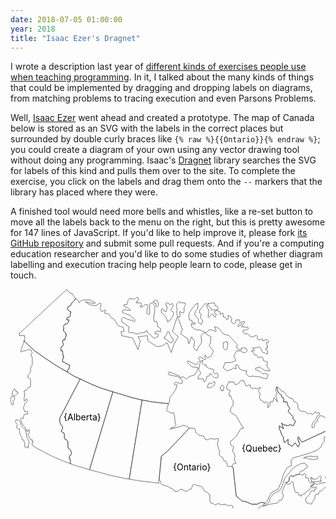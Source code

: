 ```yaml
---
date: 2018-07-05 01:00:00
year: 2018
title: "Isaac Ezer's Dragnet"
---
```


<p>
  I wrote a description last year of
  <a href="{{site.github.url}}/2017/10/16/exercise-types.html">different kinds of exercises people use when teaching programming</a>.
  In it,
  I talked about the many kinds of things that could be implemented by dragging and dropping labels on diagrams,
  from matching problems to tracing execution and even Parsons Problems.
</p>
<p>
  Well,
  <a href="http://www.isaacezer.com/">Isaac Ezer</a> went ahead and created a prototype.
  The map of Canada below is stored as an SVG with the labels in the correct places
  but surrounded by double curly braces like <code>{% raw %}{{Ontario}}{% endraw %}</code>;
  you could create a diagram of your own using any vector drawing tool
  without doing any programming.
  Isaac's <a href="https://github.com/iezer/dragnet">Dragnet</a> library
  searches the SVG for labels of this kind and pulls them over to the site.
  To complete the exercise,
  you click on the labels and drag them onto the <code>--</code> markers
  that the library has placed where they were.
</p>
<p>
  A finished tool would need more bells and whistles,
  like a re-set button to move all the labels back to the menu on the right,
  but this is pretty awesome for 147 lines of JavaScript.
  If you'd like to help improve it,
  please fork <a href="https://github.com/iezer/dragnet">its GitHub repository</a>
  and submit some pull requests.
  And if you're a computing education researcher and you'd like to do some studies
  of whether diagram labelling and execution tracing help people learn to code,
  please get in touch.
</p>

<svg xmlns:dc="http://purl.org/dc/elements/1.1/"
  id="map"
  xmlns:cc="http://creativecommons.org/ns#"
  xmlns:rdf="http://www.w3.org/1999/02/22-rdf-syntax-ns#"
  xmlns:svg="http://www.w3.org/2000/svg" xmlns="http://www.w3.org/2000/svg"
  xmlns:sodipodi="http://sodipodi.sourceforge.net/DTD/sodipodi-0.dtd"
  xmlns:inkscape="http://www.inkscape.org/namespaces/inkscape"
  version="1.1" inkscape:version="0.48.1 " width="564.025" height="392.25"
  xml:space="preserve" sodipodi:docname="canada.pdf"><metadata
  id="metadata7726"><rdf:RDF><cc:Work
  rdf:about=""><dc:format>image/svg+xml</dc:format><dc:type
  rdf:resource="http://purl.org/dc/dcmitype/StillImage"
  /><dc:title></dc:title></cc:Work></rdf:RDF></metadata><defs id="defs7724"
  /><sodipodi:namedview pagecolor="#ffffff" bordercolor="#666666"
  borderopacity="1" objecttolerance="10" gridtolerance="10"
  guidetolerance="10" inkscape:pageopacity="0" inkscape:pageshadow="2"
  inkscape:window-width="640" inkscape:window-height="480" id="namedview7722"
  showgrid="false" inkscape:zoom="0.7418738" inkscape:cx="282.01251"
  inkscape:cy="196.125" inkscape:window-x="591" inkscape:window-y="134"
  inkscape:window-maximized="0" inkscape:current-layer="g7728" /><g id="g7728"
  inkscape:groupmode="layer" inkscape:label="canada"
  transform="matrix(1.25,0,0,-1.25,0,392.25)"><g id="g7730"
  transform="scale(0.24,0.24)"><path d="m 1604.87,282.016 0,3.121 -3.11,9.367
  0,9.367 6.22,0 0,-9.367 21.81,0 6.23,3.121 6.22,6.246 6.23,6.242 6.23,0
  3.12,-3.121 0,-3.121 -3.12,-9.367 -3.11,-6.246 6.23,-3.121 0,-3.121 -24.92,0
  -9.34,-3.121 -9.35,3.121 -9.34,0 z"
  style="fill:none;stroke:#231f20;stroke-opacity:1;stroke-width:2.08333;stroke-linecap:square;stroke-linejoin:miter;stroke-miterlimit:10;stroke-dasharray:none"
  id="path7732" /><path d="m 72.668,1031.28 3.1172,12.49 0,15.61 -28.0313,0
  0,9.36 -3.1133,0 255.3674,237.26 15.574,-18.73 12.453,-3.12 3.113,-6.24
  12.461,-15.61 3.114,-6.25 -3.114,-3.12 -3.117,-6.24 -6.226,-6.24
  -6.231,-6.25 -9.344,-15.61 -12.457,-6.24 -3.113,-9.37 3.113,-6.24
  3.118,-3.12 9.339,-6.24 3.118,0 0,-6.25 -3.118,-3.12 0,-12.49 -3.109,-6.25
  -9.348,-3.11 -3.113,0 -3.113,-6.25 0,-6.24 12.457,0 -3.113,-9.37
  -3.118,-6.25 -6.226,-6.24 -3.113,0 -6.231,-3.12 -3.113,0 -3.113,-6.24
  -3.114,-6.25 0,0 3.114,-3.12 0,0 -3.114,-18.73 3.114,0 3.113,-3.12
  6.23,-6.25 0,-6.24 3.114,0 0,-9.36 -6.231,-15.61 0,-6.25 -9.34,0
  -3.117,-9.36 0,-6.25 3.117,-6.24 0,-6.24 -6.23,-9.37 -3.114,0 -3.113,-6.247
  0,-15.61 9.34,0 0,-9.367 3.117,-21.852 3.114,0 -3.114,-6.242 -3.117,-9.367
  0,-12.488 9.344,0 3.113,-3.121 3.117,-6.243 9.34,0 6.231,-6.246 6.23,0
  0,-6.242 -3.117,-9.367 0,-6.242 -6.231,-3.125 -3.113,-12.488 -49.828,28.101
  -62.285,40.582 -62.281,43.707 -56.059,53.077 z"
  style="fill:none;stroke:#231f20;stroke-opacity:1;stroke-width:2.08333;stroke-linecap:square;stroke-linejoin:miter;stroke-miterlimit:10;stroke-dasharray:none"
  id="path7734" /><path d="m 16.6133,737.816 3.1133,-9.367 3.1132,-6.242
  -3.1132,-6.246 -3.1133,-3.121 -3.1133,-6.242 3.1133,-12.489 -3.1133,-3.121
  -6.23047,0 0,3.121 -6.22656,12.489 0,21.851 6.22656,3.121 3.11327,12.489
  0,15.613 3.1172,6.242 6.2266,9.363 3.1132,0 3.1172,-6.242 3.1133,-3.121
  0,-6.242 9.3438,0 3.1132,-6.246 -3.1132,-3.121 -6.2305,-3.121 -3.1133,-3.125
  -6.2305,-6.243 -6.2265,0 z"
  style="fill:none;stroke:#231f20;stroke-opacity:1;stroke-width:2.08333;stroke-linecap:square;stroke-linejoin:miter;stroke-miterlimit:10;stroke-dasharray:none"
  id="path7736" /><path d="m 94.4688,466.207 0,9.367 6.2302,9.367
  -6.2302,18.731 -3.1133,6.246 -6.2305,9.367 0,15.606 -6.2266,21.855
  -6.2304,6.242 -3.1133,3.121 -12.457,12.489 -3.1133,15.609 -6.2305,9.367
  -6.2266,6.246 -12.457,0 -3.1133,-6.246 3.1133,-9.367 6.2266,-6.242
  3.1172,-3.121 -6.2305,-6.246 0,-9.368 3.1133,-3.121 6.2304,-3.121 6.2266,0
  0,-21.855 6.2305,-9.363 0,-6.247 3.1133,-3.121 3.1171,-3.117 0,-9.367
  3.1133,-6.246 6.2266,0 3.1133,-9.363 3.1172,-6.246 0,-21.856 3.1132,0
  12.4571,-6.242 3.1133,6.242 z"
  style="fill:none;stroke:#231f20;stroke-opacity:1;stroke-width:2.08333;stroke-linecap:square;stroke-linejoin:miter;stroke-miterlimit:10;stroke-dasharray:none"
  id="path7738" /><path d="m 321.809,375.672 -40.485,15.613 -52.941,21.852
  -49.832,24.972 -40.485,21.856 -21.796,15.609 0,15.61 6.226,3.125
  -6.226,3.121 0,6.242 -9.344,0 0,3.125 -12.4572,18.726 0,9.368 6.2302,6.242
  0,15.613 -6.2302,0 -3.1133,-9.367 -6.2305,3.121 0,6.246 -6.2266,9.363
  -3.1132,6.246 -6.2305,6.243 -9.3399,15.609 -3.1171,9.367 -3.1133,6.246
  0,6.239 3.1133,3.125 12.457,0 0,6.242 3.1133,12.488 3.1172,3.121 15.5703,0
  0,12.488 -6.2305,3.125 -9.3398,-3.125 -3.1172,9.368 -3.1133,6.242 0,9.367
  3.1133,6.242 3.1172,6.246 0,6.242 3.1132,3.122 6.2266,6.246 6.2305,6.242
  0,3.121 -6.2305,6.246 -6.2266,-9.367 -6.2304,0 0,15.609 3.1172,9.367
  0,12.489 -3.1172,9.367 0,6.242 6.2304,0 6.2266,3.121 6.2305,6.242
  3.1133,6.246 12.4572,6.243 0,40.586 -6.227,6.242 -6.2302,0 -3.1133,9.367
  3.1133,6.246 6.2302,6.242 6.227,9.364 0,21.855 9.344,15.609 0,37.465
  -6.231,15.61 0,6.242 6.231,6.242 -6.231,9.367 -3.113,6.246 -15.5705,0
  -12.4571,-6.246 -9.3437,0 -12.457,-6.242 -3.1133,6.242 3.1133,6.246
  3.1171,9.364 3.1133,12.487 6.2266,9.37 3.1133,15.61 56.059,-53.077
  62.281,-43.707 62.285,-40.582 49.828,-28.101 34.258,-21.852 34.258,-15.609
  -109,-209.168 0,-21.852 6.23,-12.488 9.34,-12.489 0,-9.367 -6.227,-6.242
  0,-9.367 3.114,-3.125 9.344,-3.121 3.113,-9.363 0,-18.735 3.113,-6.238
  9.344,-3.125 3.113,-6.242 3.113,-3.121 0,-28.102 3.118,-9.363 6.23,-3.125
  3.109,-3.121 3.118,-6.243 3.113,-9.367 0,-6.246 -3.113,-6.242 -6.227,-3.121
  0,-6.242 -3.117,-6.242 3.117,-6.247 3.109,0 0,-18.73 3.118,-6.246 z"
  style="fill:none;stroke:#231f20;stroke-opacity:1;stroke-width:2.08333;stroke-linecap:square;stroke-linejoin:miter;stroke-miterlimit:10;stroke-dasharray:none"
  id="path7740" /><path d="m 371.637,828.352 -109,-209.168 0,-21.852
  6.23,-12.488 9.34,-12.489 0,-9.367 -6.227,-6.242 0,-9.367 3.114,-3.125
  9.344,-3.121 3.113,-9.363 0,-18.735 3.113,-6.238 9.344,-3.125 3.113,-6.242
  3.113,-3.121 0,-28.102 3.118,-9.363 6.23,-3.125 3.109,-3.121 3.118,-6.243
  3.113,-9.367 0,-6.246 -3.113,-6.242 -6.227,-3.121 0,-6.242 -3.117,-6.242
  3.117,-6.247 3.109,0 0,-18.73 3.118,-6.246 15.57,-6.242 62.285,-18.735
  21.801,-6.242 124.566,415.219 -68.511,21.851 -52.942,21.856 -52.941,24.973
  z"
  style="fill:none;stroke:#231f20;stroke-opacity:1;stroke-width:2.08333;stroke-linecap:square;stroke-linejoin:miter;stroke-miterlimit:10;stroke-dasharray:none"
  id="path7742" /><path d="m 546.031,759.672 -124.566,-415.219 46.711,-12.488
  68.515,-18.731 74.743,-15.609 21.796,-3.121 68.512,421.457 -52.941,12.488
  -49.828,15.61 -52.942,15.613 z"
  style="fill:none;stroke:#231f20;stroke-opacity:1;stroke-width:2.08333;stroke-linecap:square;stroke-linejoin:miter;stroke-miterlimit:10;stroke-dasharray:none"
  id="path7744" /><path d="m 701.742,715.961 -68.512,-421.457 52.942,-9.367
  77.859,-9.364 24.91,-3.125 3.118,0 -3.118,9.368 3.118,6.242 12.457,128.004
  34.257,28.093 115.223,121.754 -9.34,6.246 -12.457,6.243 -12.457,3.121
  -6.23,-3.121 -15.571,-6.243 -24.914,-6.246 -12.457,-3.121 -9.343,-3.121
  0,3.121 3.113,3.121 6.23,3.121 9.344,0 9.344,9.368 3.113,3.121 -3.113,12.488
  -3.117,15.613 0,12.489 -3.114,15.605 -3.113,9.367 -18.687,0 -6.227,6.242
  -3.117,3.125 -3.11,-3.125 -3.117,3.125 -3.113,6.243 3.113,9.363 3.117,12.488
  3.11,6.246 0,6.242 -37.367,3.122 -49.828,6.246 -52.946,9.363 z"
  style="fill:none;stroke:#231f20;stroke-opacity:1;stroke-width:2.08333;stroke-linecap:square;stroke-linejoin:miter;stroke-miterlimit:10;stroke-dasharray:none"
  id="path7746" /><path d="m 1181.34,360.063 -6.23,3.121 -6.23,0 -6.23,-3.121
  -6.23,3.121 0,6.246 -3.11,12.488 -6.23,9.367 -9.34,0 -3.12,9.363 -3.11,9.368
  -6.23,3.121 -9.34,6.242 -3.12,9.363 3.12,12.488 -3.12,6.247 -3.11,9.367
  -3.12,12.488 -3.11,12.488 3.11,12.489 3.12,12.488 0,3.121 -9.34,0
  -12.46,-3.121 -15.57,3.121 -9.34,0 -9.35,-6.246 -3.11,0 -12.46,3.125
  -3.11,6.238 -3.11,9.367 -9.35,3.121 -18.68,3.122 -12.463,12.488 -3.113,0
  -3.113,15.613 -3.114,6.242 -9.343,3.121 -18.688,0 -115.223,-121.754
  -34.257,-28.093 -12.457,-128.004 6.226,-3.121 3.113,-15.61 3.118,-3.121
  18.683,-6.246 18.684,-6.242 15.574,-9.367 12.457,-6.242 6.227,-9.368
  15.574,0 12.457,9.368 6.226,3.121 24.915,-12.489 6.226,0 6.231,6.243
  3.117,3.125 12.453,3.121 3.113,6.242 3.117,9.367 3.114,6.246 9.343,3.121
  12.457,-6.246 18.686,-3.121 9.34,-6.242 6.23,-9.367 3.12,-9.367 6.22,-3.122
  12.46,-6.246 3.11,-3.117 3.12,-6.242 6.23,-3.125 0,-28.098 3.11,-12.488
  3.11,-3.121 12.46,-3.121 3.12,-3.121 6.23,-3.125 15.56,6.246 12.46,-3.121
  9.34,-3.125 15.58,3.125 9.34,-3.125 3.11,-3.121 6.23,-3.121 6.23,3.121
  9.34,0 6.23,-3.121 0,-3.125 3.12,-9.364 3.11,-12.488 9.34,-9.363 0,-12.489
  -9.34,-3.121 -6.23,3.121 -3.11,6.247 -9.34,6.242 -12.46,9.363 0,-3.121
  3.11,-3.125 3.12,-6.238 0,-9.368 -6.23,-12.4879 -3.12,-12.4883 3.12,-15.6093
  -3.12,-9.3672 -9.34,-3.1211 -3.11,-9.3672 -6.23,-15.6094 3.11,-6.2383
  -3.11,-6.246 -12.46,0 0,-9.36724 3.11,-3.12109 3.12,0 9.34,3.12109
  15.57,9.36724 6.23,9.3671 9.35,9.3594 18.68,0 9.34,3.125 9.34,9.3633 6.23,0
  9.35,3.125 6.22,3.1211 3.12,3.1211 0,6.2461 -24.92,0 0,3.1211 3.12,9.3672
  12.46,9.3632 12.45,6.2461 12.46,3.1211 12.45,-3.1211 15.58,3.1211
  9.34,6.2461 9.34,3.1208 9.35,15.61 12.45,18.73 15.57,12.485 9.35,6.246
  15.57,12.488 -3.12,0 -12.45,3.121 -9.35,0 -12.45,-6.242 -6.23,-3.121
  -28.03,0 -37.37,15.609 -12.46,0 -18.68,15.609 -12.46,9.368 -3.11,9.363
  -15.57,143.609 -6.23,6.243 z"
  style="fill:none;stroke:#231f20;stroke-opacity:1;stroke-width:2.08333;stroke-linecap:square;stroke-linejoin:miter;stroke-miterlimit:10;stroke-dasharray:none"
  id="path7748" /><path d="m 1701.41,313.234 0,28.098 -12.45,0 0,-12.488
  -3.12,-12.485 -6.22,-6.246 0,-9.367 3.11,-9.363 6.23,-6.246 12.45,3.121
  3.12,0 6.23,6.246 6.22,6.242 0,18.731 -12.45,-6.243 -3.12,0 z"
  style="fill:none;stroke:#231f20;stroke-opacity:1;stroke-width:2.08333;stroke-linecap:square;stroke-linejoin:miter;stroke-miterlimit:10;stroke-dasharray:none"
  id="path7750" /><path d="m 1607.98,257.039 0,-6.242 3.12,-3.125 6.23,0
  9.34,3.125 3.12,3.121 3.11,-6.246 -3.11,-6.242 -9.34,-3.121 3.11,-6.246
  -3.11,-3.122 -9.35,3.122 -9.34,-3.122 -3.12,-6.246 -6.22,-12.484
  -9.35,-9.363 -6.23,-6.246 -3.11,-9.368 3.11,-15.609 3.12,-3.121 12.46,0
  6.22,-6.242 3.12,0 6.22,3.121 0,6.242 6.23,6.246 3.12,6.242 6.23,12.489
  0,9.367 6.23,9.367 12.45,0 3.12,9.359 3.11,6.246 12.46,3.122 9.34,9.367
  12.46,15.609 12.45,9.367 6.23,6.242 0,3.125 -6.23,6.243 -9.34,0 -9.34,-6.243
  -15.57,-3.125 -12.46,0 -9.34,-6.242 -6.23,0 -3.11,3.121 -6.23,0 -6.23,-3.121
  0,-3.121 -6.23,0 -3.12,-6.246 0,0 z"
  style="fill:none;stroke:#231f20;stroke-opacity:1;stroke-width:2.08333;stroke-linecap:square;stroke-linejoin:miter;stroke-miterlimit:10;stroke-dasharray:none"
  id="path7752" /><path d="m 1763.7,503.672 0,-15.609 9.34,3.121 6.23,-6.243
  6.23,-3.121 15.57,9.364 6.23,12.488 6.23,3.125 9.34,0 3.11,-3.125
  -3.11,-15.609 0,-9.368 3.11,-6.242 6.23,0 3.11,6.242 6.23,9.368 3.12,9.367
  6.23,-3.121 0,-21.856 -6.23,-3.121 0,-12.488 9.34,-3.125 0,15.613 3.12,3.121
  3.11,-3.121 0,-15.613 3.11,-9.364 6.23,9.364 6.23,0 3.12,-3.121
  -3.12,-12.489 0,-18.73 -6.23,-6.242 -3.11,0 -3.12,6.242 -3.11,-3.117
  -6.23,-3.125 -6.22,0 -3.12,9.363 3.12,9.367 0,9.363 -3.12,3.125 -3.12,3.122
  0,-6.247 -6.23,-9.363 -3.11,-9.367 -6.23,-6.238 0,-9.367 -3.11,-9.368
  -3.12,-6.242 -12.45,0 0,6.242 6.23,9.368 6.22,12.484 0,9.363 -6.22,0
  -6.23,-6.242 -3.12,-9.363 -3.11,0 -6.23,3.125 -3.11,0 -3.12,-6.246
  -9.34,-3.121 -31.14,-12.489 -9.34,-3.121 -12.46,-12.488 -9.35,-3.125 -6.22,0
  -6.23,3.125 6.23,12.488 6.22,15.61 0,3.121 9.35,3.121 -6.23,3.125
  -3.12,3.117 -6.22,-6.242 -6.23,0 -3.12,3.125 0,6.238 3.12,0 6.23,9.367
  6.22,6.242 3.12,9.368 -3.12,6.242 0,18.734 -6.22,18.731 6.22,15.613
  -6.22,12.488 6.22,15.606 0,12.488 15.58,12.488 6.23,3.121 3.11,0 0,-12.488
  -9.34,-9.367 0,-12.488 6.23,-9.36 0,-34.344 3.11,-3.121 6.23,3.121 0,9.368
  9.34,9.363 6.23,0 z"
  style="fill:none;stroke:#231f20;stroke-opacity:1;stroke-width:2.08333;stroke-linecap:square;stroke-linejoin:miter;stroke-miterlimit:10;stroke-dasharray:none"
  id="path7754" /><path d="m 1701.41,541.133 9.35,0 0,3.121 6.22,12.492
  9.35,9.363 0,12.489 -9.35,9.367 -6.22,9.367 -6.23,18.727 -3.12,3.125
  -6.23,3.125 -15.56,0 -6.23,3.117 -12.46,6.242 -12.46,0 -3.11,-6.242
  -6.23,-9.367 -3.11,-15.606 -9.35,-6.246 -3.11,-6.242 -3.11,-9.367
  -3.12,-9.368 -9.35,0 0,9.368 3.12,15.609 9.35,9.367 9.34,12.485 6.23,15.609
  6.22,3.125 6.23,6.242 0,6.246 -18.68,0 -3.12,6.242 -3.11,0 -3.11,-6.242
  -9.35,-9.367 -12.46,9.367 -6.22,-6.246 -12.46,6.246 -9.34,6.242 -6.23,3.125
  -15.57,0 -6.23,3.122 -6.23,9.363 -3.11,6.246 0,15.609 -6.23,9.364
  -6.23,6.246 -9.34,0 0,0 -3.12,6.242 -3.11,9.367 -18.68,6.242 -12.47,9.367
  -9.34,15.61 -6.23,6.246 -15.57,6.242 -6.23,9.363 -6.22,6.246 -9.35,3.122
  3.12,-18.731 6.23,-12.488 12.45,-9.367 15.57,-21.852 -3.11,-15.609 18.68,0
  6.23,-21.856 9.35,-12.488 -9.35,-15.606 28.03,-31.222 -3.11,-9.367
  15.57,-12.485 -12.46,-24.976 -18.68,6.246 -9.35,-6.246 -24.91,6.246
  -9.34,9.363 9.34,-31.219 -21.8,15.61 0,-15.61 6.23,-12.488 6.23,-18.73
  9.34,-12.485 0,-12.488 6.23,-18.734 18.68,18.734 0,-24.977 21.8,-12.488
  15.57,18.731 15.58,-21.856 9.34,15.613 -9.34,21.852 0,15.613 9.34,-6.25
  0,-6.238 12.45,-15.613 140.14,65.562 6.23,-15.613 z"
  style="fill:none;stroke:#231f20;stroke-opacity:1;stroke-width:2.08333;stroke-linecap:square;stroke-linejoin:miter;stroke-miterlimit:10;stroke-dasharray:none"
  id="path7756" /><path d="m 1470.96,275.773 6.23,-9.367 3.11,0 12.46,3.121
  3.12,6.246 3.11,3.122 6.23,0 3.11,-3.122 0,-15.613 9.34,-31.219 3.12,-6.246
  12.46,0 3.11,-3.117 0,-9.367 9.34,-3.121 0,-3.121 6.23,0 0,6.242 9.34,3.125
  9.35,3.121 9.34,12.484 12.46,6.243 6.22,6.246 3.12,12.488 0,6.242
  6.22,-3.121 0,0 3.12,6.246 6.23,3.121 0,0 -3.12,3.121 6.24,6.246 -6.24,0
  -12.45,-3.125 -12.46,12.489 0,12.488 -3.11,3.121 -12.46,0 0,6.246 3.11,9.367
  -3.11,3.118 -3.11,3.121 -6.23,0 -3.12,-6.239 -6.23,0 -6.22,3.118 -15.57,0
  -9.35,-3.118 -3.11,0 -3.12,-3.125 -6.22,-3.121 -9.35,0 -6.22,3.121
  -3.12,-3.121 -3.11,-3.121 -3.11,-6.246 0,-12.488 -3.12,-6.242 -6.23,-3.121
  -6.23,-3.122 z"
  style="fill:none;stroke:#231f20;stroke-opacity:1;stroke-width:2.08333;stroke-linecap:square;stroke-linejoin:miter;stroke-miterlimit:10;stroke-dasharray:none"
  id="path7758" /><path d="m 1470.96,275.773 6.23,3.122 6.23,3.121 3.12,6.242
  0,12.488 3.11,6.246 3.11,3.121 3.12,3.121 6.22,-3.121 9.35,0 6.22,3.121
  3.12,3.125 3.11,0 9.35,3.118 6.23,0 3.11,9.367 3.11,6.242 6.23,3.121 9.34,0
  3.12,3.125 3.11,6.242 12.46,6.246 3.11,6.243 0,6.246 -6.23,3.121 -3.11,6.242
  -3.11,3.125 -9.35,0 -15.57,-3.125 -12.45,-6.242 -15.58,-9.367 -12.45,-9.368
  -15.57,-18.73 -12.46,-15.606 -15.57,-18.734 -6.23,-21.852 -6.23,-15.613
  -6.23,-15.609 -9.34,-12.488 -12.46,-6.243 -18.68,-9.363 -9.34,-12.488
  -9.35,-12.489 -3.11,-15.609 -6.23,-9.367 -15.57,-9.367 -9.35,-3.121
  -3.11,-6.246 37.37,12.492 18.69,3.121 18.68,3.121 6.23,3.121 3.12,6.246
  3.11,6.242 12.46,0 9.34,21.856 0,6.242 -6.23,9.367 0,9.363 6.23,12.489
  6.23,18.73 9.34,15.613 z"
  style="fill:none;stroke:#231f20;stroke-opacity:1;stroke-width:2.08333;stroke-linecap:square;stroke-linejoin:miter;stroke-miterlimit:10;stroke-dasharray:none"
  id="path7760" /><path d="m 1564.39,406.895 9.34,6.242 15.57,3.125 15.57,0
  15.58,-3.125 9.34,3.125 6.23,0 3.11,-6.246 0,-6.243 -9.34,-3.125 -6.23,0
  -6.23,-3.121 -15.57,3.121 -12.46,0 -6.23,6.247 -18.68,0 z"
  style="fill:none;stroke:#231f20;stroke-opacity:1;stroke-width:2.08333;stroke-linecap:square;stroke-linejoin:miter;stroke-miterlimit:10;stroke-dasharray:none"
  id="path7762" /><path d="m 1165.77,812.742 24.91,0 9.34,-15.609 15.57,6.246
  12.46,15.605 15.57,0 12.46,-28.093 21.8,6.242 3.11,-15.61 12.46,-6.246
  6.23,6.246 12.46,-6.246 12.45,6.246 9.34,0 -12.45,-15.609 9.34,-18.73
  -3.12,-18.735 6.23,-12.488 15.57,-9.363 3.12,-6.246 12.46,6.246 9.34,-6.246
  -3.12,-24.973 12.46,9.363 0,21.856 15.58,0 6.22,21.851 18.69,-21.851
  -9.35,31.218 6.23,12.489 -6.23,15.609 3.12,21.852 3.11,-3.121 3.12,-18.731
  6.23,-12.488 12.45,-9.367 3.12,-15.61 12.45,-6.242 -3.11,-15.609 18.68,0
  6.23,-21.856 9.35,-12.488 -9.35,-15.606 18.69,-21.855 9.34,-9.367
  -3.11,-9.367 15.57,-12.485 -12.46,-24.976 -18.68,6.246 -9.35,-6.246
  -24.91,6.246 -9.34,9.363 9.34,-31.219 -21.8,15.61 0,-15.61 6.23,-12.488
  6.23,-18.73 9.34,-12.485 0,-12.488 6.23,-18.734 18.68,18.734 0,-24.977
  21.8,-12.488 15.57,18.731 15.58,-21.856 9.34,15.613 -9.34,21.852 0,15.613
  9.34,-6.25 0,-6.238 12.45,-15.613 140.14,65.562 6.23,-15.613 -6.23,-15.61
  -21.79,-6.238 0,-24.976 -15.57,-18.735 0,-9.367 -24.92,-18.73 -31.14,-12.489
  -62.28,-18.726 -34.26,-9.367 -9.34,-15.61 3.11,-24.976 -21.8,-9.368
  -21.8,-37.464 -12.46,-43.704 -6.23,-12.488 -9.34,-21.855 -31.14,-15.61
  -15.57,-21.851 -6.23,-15.61 -6.23,-12.488 -9.34,-9.367 -3.12,0 -12.45,3.121
  -9.35,0 -12.45,-6.242 -6.23,-3.121 -28.03,0 -37.37,15.609 -12.46,0
  -18.68,15.609 -12.46,9.368 -3.11,9.363 -15.57,143.609 0,0 -6.23,6.243
  6.23,15.609 15.57,3.125 -9.35,18.73 3.12,15.61 -3.12,15.605 -6.22,9.367
  -3.12,9.368 6.23,18.73 -15.57,9.367 -3.11,18.735 15.57,12.488 18.68,18.726
  21.8,37.465 15.57,3.121 -12.46,15.61 -9.34,18.734 -18.68,31.215
  -24.92,15.613 -6.22,6.242 3.11,18.731 12.46,18.734 0,21.852 -9.35,9.367
  -3.11,15.609 -9.34,0 0,12.489 6.23,15.609 -18.69,9.363 0,15.614 12.46,21.851
  z"
  style="fill:none;stroke:#231f20;stroke-opacity:1;stroke-width:2.08333;stroke-linecap:square;stroke-linejoin:miter;stroke-miterlimit:10;stroke-dasharray:none"
  id="path7764" /><path d="m 1053.65,1231.08 0,-12.49 3.12,-3.12 6.23,-3.12
  3.11,-3.12 3.11,-6.25 0,-6.24 9.35,0 24.91,0 3.11,6.24 0,6.25 -3.11,3.12
  0,3.12 -6.23,3.12 -6.22,0 0,6.25 -3.12,6.24 0,3.12 -12.46,0 -9.34,-3.12
  -12.46,0 z"
  style="fill:none;stroke:#231f20;stroke-opacity:1;stroke-width:2.08333;stroke-linecap:square;stroke-linejoin:miter;stroke-miterlimit:10;stroke-dasharray:none"
  id="path7766" /><path d="m 798.285,1081.23 3.113,9.36 0,6.25 -3.113,0
  -6.226,6.24 -6.231,3.12 -3.113,12.49 0,9.36 -3.113,6.25 -12.457,0
  -3.114,9.37 0,15.6 3.114,21.86 3.113,15.61 -3.113,15.61 3.113,3.12 0,3.12
  -15.57,15.61 -3.114,0 -6.23,-3.12 -3.114,-6.24 0,-49.95 -6.23,-3.13
  -3.113,3.13 -6.227,3.12 0,9.37 3.113,15.6 3.114,9.37 -3.114,12.49 -12.457,0
  0,0 -9.343,-9.37 -3.114,-3.12 -12.457,0 -3.113,3.12 3.113,3.12 6.227,0
  0,6.25 -3.113,9.36 -24.914,0 0,6.25 6.23,0 3.113,6.24 3.114,3.12 0,6.24
  -3.114,6.25 -9.343,0 -6.227,-6.25 -3.117,0 -9.34,-3.12 -3.117,3.12 -15.571,0
  -3.113,-3.12 -3.113,-6.24 -6.231,-21.85 -15.57,0 0,-9.37 6.231,-3.12
  9.339,-3.12 9.344,-6.25 9.344,-6.24 0,-3.12 -15.57,0 -9.344,3.12 -12.457,0
  -6.231,-9.36 0,0 3.114,-6.25 6.23,0 3.113,-3.12 18.688,-6.25 12.457,-6.24
  18.684,-15.61 6.23,-6.24 0,-3.13 -3.117,-6.24 -3.113,0 -9.344,6.24
  -15.571,3.13 -15.57,6.24 -12.457,6.25 -6.23,0 -6.227,-6.25 0,-15.61
  9.344,-6.25 12.457,-9.36 18.683,-12.49 0,0 -3.113,-9.36 0,-15.61 3.113,-6.25
  24.915,0 9.343,-6.24 18.684,0 6.23,6.24 21.797,0 3.117,6.25 3.114,3.12
  9.343,0 0,-9.37 3.114,0 6.23,-6.24 24.914,-21.85 9.34,0 9.344,6.24 3.113,0
  3.113,12.49 -3.113,3.12 -15.57,0 0,6.24 3.113,6.25 6.231,3.12 9.339,0
  6.231,-3.12 3.113,0 z"
  style="fill:none;stroke:#231f20;stroke-opacity:1;stroke-width:2.08333;stroke-linecap:square;stroke-linejoin:miter;stroke-miterlimit:10;stroke-dasharray:none"
  id="path7768" /><path d="m 760.914,1240.45 0,0 6.231,6.24 9.343,3.12
  6.227,-3.12 3.113,-6.24 3.113,-9.37 0,-12.49 -3.113,-3.12 -3.113,-3.12
  -3.113,0 -3.114,3.12 0,9.37 -3.117,9.36 -9.34,0 -3.117,6.25 z"
  style="fill:none;stroke:#231f20;stroke-opacity:1;stroke-width:2.08333;stroke-linecap:square;stroke-linejoin:miter;stroke-miterlimit:10;stroke-dasharray:none"
  id="path7770" /><path d="m 838.773,1134.3 -3.117,6.24 -6.226,15.62
  -6.231,9.36 -9.344,9.37 -6.226,6.24 -3.113,0 0,15.61 3.113,6.24 3.113,0
  3.113,-6.24 6.231,-3.12 3.113,-6.24 6.231,0 3.113,9.36 3.113,12.49
  -3.113,9.36 -3.113,0 0,12.49 3.113,3.12 6.23,0 6.227,-3.12 3.113,-6.24
  6.227,0 6.23,6.24 3.114,0 3.117,-6.24 0,-9.37 -3.117,-6.24 -6.227,-6.25
  -3.117,-6.24 0,0 3.117,-3.12 6.227,-6.24 3.117,0 3.113,-6.25 0,-6.24
  -3.113,-9.37 -6.231,-9.36 -6.23,-12.49 -6.227,-3.13 -9.34,-6.24 z"
  style="fill:none;stroke:#231f20;stroke-opacity:1;stroke-width:2.08333;stroke-linecap:square;stroke-linejoin:miter;stroke-miterlimit:10;stroke-dasharray:none"
  id="path7772" /><path d="m 823.199,1043.77 -3.113,3.12 0,6.24 3.113,0
  6.231,6.25 3.113,6.24 0,3.12 3.113,6.24 3.117,6.25 3.11,0 3.117,-6.25
  3.113,0 0,-6.24 3.114,-3.12 6.23,-12.49 3.113,-6.24 6.231,-3.12 0,-12.49
  -3.117,-3.12 -3.114,-6.25 -9.343,0 -3.114,6.25 -6.23,3.12 -9.34,6.24
  -9.344,6.25 z"
  style="fill:none;stroke:#231f20;stroke-opacity:1;stroke-width:2.08333;stroke-linecap:square;stroke-linejoin:miter;stroke-miterlimit:10;stroke-dasharray:none"
  id="path7774" /><path d="m 891.715,1159.27 -3.117,12.49 -3.114,9.37 0,6.25
  3.114,9.36 0,6.24 -3.114,12.49 0,9.37 6.231,9.36 6.226,6.25 6.231,0
  3.113,-6.25 24.914,0 0,-15.61 -6.23,-6.24 0,-24.97 -3.114,-6.25 -12.457,0
  -3.113,6.25 -6.23,0 0,-6.25 3.117,-6.24 0,-15.62 -12.457,0 z"
  style="fill:none;stroke:#231f20;stroke-opacity:1;stroke-width:2.08333;stroke-linecap:square;stroke-linejoin:miter;stroke-miterlimit:10;stroke-dasharray:none"
  id="path7776" /><path d="m 1156.42,1021.91 -3.11,6.25 -6.23,0 -6.23,-6.25
  -6.23,0 0,-21.85 3.12,-9.369 6.23,-6.242 9.34,0 3.11,6.242 0,9.369
  3.12,15.61 -3.12,6.24 z"
  style="fill:none;stroke:#231f20;stroke-opacity:1;stroke-width:2.08333;stroke-linecap:square;stroke-linejoin:miter;stroke-miterlimit:10;stroke-dasharray:none"
  id="path7778" /><path d="m 1025.63,925.133 -9.35,0 -6.23,-15.61
  -6.22,-31.222 3.11,-6.242 6.23,-6.246 0,-9.364 -3.12,-6.242 -6.22,-6.246
  -3.12,-3.121 0,-12.488 28.03,0 3.12,-15.61 3.11,0 6.23,6.242 3.11,9.368
  3.12,12.488 3.11,3.121 9.34,0 0,0 3.12,6.246 0,6.242 6.22,0 3.12,-6.242
  6.23,-6.246 3.11,-3.121 6.23,-6.246 15.57,0 3.11,6.246 0,15.609 -3.11,3.121
  -3.11,0 -9.34,-3.121 -3.12,0 -3.11,3.121 -3.12,6.243 3.12,12.488 -3.12,0
  -3.11,3.125 -12.46,0 -12.46,6.242 -9.34,6.246 0,9.363 -12.45,0 -6.23,6.246
  -3.12,6.243 3.12,9.367 z"
  style="fill:none;stroke:#231f20;stroke-opacity:1;stroke-width:2.08333;stroke-linecap:square;stroke-linejoin:miter;stroke-miterlimit:10;stroke-dasharray:none"
  id="path7780" /><path d="m 1087.91,812.742 -6.23,0 -6.23,-6.242 -3.11,-3.121
  -6.23,3.121 -6.23,0 0,0 -6.23,-9.367 -3.11,-9.367 0,-6.243 18.68,0
  3.12,3.122 3.11,3.121 6.23,3.125 6.23,6.242 3.12,9.367 -3.12,6.242 z"
  style="fill:none;stroke:#231f20;stroke-opacity:1;stroke-width:2.08333;stroke-linecap:square;stroke-linejoin:miter;stroke-miterlimit:10;stroke-dasharray:none"
  id="path7782" /><path d="m 1128.39,765.914 6.23,0 3.12,15.609 0,6.243
  -3.12,3.125 -6.23,6.242 -3.11,-6.242 -6.23,-6.246 0,-9.368 3.11,0
  3.12,-9.363 3.11,0 z"
  style="fill:none;stroke:#231f20;stroke-opacity:1;stroke-width:2.08333;stroke-linecap:square;stroke-linejoin:miter;stroke-miterlimit:10;stroke-dasharray:none"
  id="path7784" /><path d="m 346.723,1256.05 -3.114,-3.12 -3.117,-6.24
  -6.226,-6.24 -6.231,-6.25 -9.344,-15.61 -12.457,-6.24 -3.113,-9.37
  3.113,-6.24 3.118,-3.12 9.339,-6.24 3.118,0 0,-6.25 -3.118,-3.12 0,-12.49
  -3.109,-6.25 -9.348,-3.11 -3.113,0 -3.113,-6.25 0,-6.24 12.457,0
  -3.113,-9.37 -3.118,-6.25 -6.226,-6.24 -9.344,0 -3.113,-3.12 -3.113,-6.24
  -3.114,-6.25 0,0 3.114,-3.12 0,0 -3.114,-18.73 3.114,0 3.113,-3.12
  6.23,-6.25 0,-6.24 3.114,0 0,-9.36 -6.231,-15.61 0,-6.25 -9.34,0
  -3.117,-9.36 0,-6.25 3.117,-6.24 0,-6.24 -6.23,-9.37 -3.114,0 -3.113,-6.247
  0,-15.61 9.34,0 0,-9.367 3.117,-21.852 3.114,0 -3.114,-6.242 -3.117,-9.367
  0,-12.488 9.344,0 3.113,-3.121 3.117,-6.243 9.34,0 6.231,-6.246 6.23,0
  0,-6.242 -3.117,-9.367 0,-6.242 -6.231,-3.125 -3.113,-12.488 34.258,-21.852
  34.258,-15.609 52.941,-24.973 52.942,-21.856 68.511,-21.851 52.942,-15.613
  49.828,-15.61 52.941,-12.488 52.946,-9.363 49.828,-6.246 37.367,-3.122
  6.23,9.368 0,15.609 3.114,9.363 18.687,21.856 6.227,12.488 6.23,9.363
  6.227,21.856 -12.457,0 -3.114,6.246 9.344,9.363 21.801,-9.363 12.453,3.121
  0,12.484 -6.227,9.368 -18.683,12.488 -46.715,9.367 -3.117,6.242 0,3.121
  3.117,6.243 18.684,-6.243 37.371,-15.609 6.23,-9.367 12.457,6.246
  18.684,-12.488 15.57,12.488 28.031,9.367 12.457,21.852 6.226,15.609
  -34.257,6.246 -21.797,21.852 0,9.367 34.258,-15.61 12.453,-6.246
  9.343,12.489 9.34,9.367 -3.11,6.242 -6.23,9.367 9.34,6.242 24.92,-15.609
  6.23,3.121 -6.23,12.488 3.11,9.368 12.46,-15.61 15.57,6.242 6.23,9.368
  6.23,12.484 3.11,9.367 -21.8,28.097 6.23,15.61 3.11,31.22 -37.36,21.85
  -15.58,-15.6 3.11,-37.47 -15.56,-21.85 -9.346,-21.857 -18.687,15.61
  6.23,34.347 -15.574,24.97 -15.566,-37.46 -6.231,28.1 -37.371,24.97
  9.34,21.85 -18.684,53.08 -9.343,12.49 -3.114,-6.25 -21.8,-68.68 31.14,-28.1
  -24.91,-43.7 -12.457,-40.594 -21.801,53.074 -24.914,-15.61 -28.027,-6.24
  -49.828,31.22 -3.114,28.1 -49.828,-6.25 12.457,-21.85 -12.457,-46.831
  -28.027,62.441 -59.172,12.49 -3.113,21.85 15.57,0 -3.113,21.85 -28.031,9.37
  -18.684,31.22 -18.684,12.49 -12.457,18.73 -21.8,3.12 3.113,18.73
  -18.684,-9.36 -9.343,15.6 6.23,21.86 -6.23,9.36 -12.457,-9.36 -12.458,-6.25
  -31.14,6.25 -21.801,15.61 21.801,-6.25 24.91,-3.12 6.23,3.12 -28.027,15.61
  -28.027,0 -18.688,-3.12 -12.457,-12.49 -6.226,15.61 -12.457,6.24 z"
  style="fill:none;stroke:#231f20;stroke-opacity:1;stroke-width:2.08333;stroke-linecap:square;stroke-linejoin:miter;stroke-miterlimit:10;stroke-dasharray:none"
  id="path7786" /><path d="m 997.598,1231.08 3.112,-12.49 -3.112,-15.61
  -12.457,-15.6 -3.114,-12.49 3.114,-9.37 15.569,-15.61 3.12,-21.86 6.22,-6.24
  9.34,0 6.24,18.73 -9.35,9.37 -3.11,9.36 3.11,6.25 0,9.37 -6.23,6.24 -3.11,0
  3.11,15.61 15.58,18.73 12.45,15.61 3.12,0 6.23,-6.24 0,-12.49 6.22,-9.37
  3.12,-15.6 -3.12,-28.11 3.12,-3.11 15.57,15.6 6.23,3.13 9.34,-15.62 6.23,0
  3.11,15.62 -9.34,6.24 0,6.25 12.46,6.24 15.57,-6.24 3.11,-15.62 12.46,9.37
  3.11,-9.37 0,-12.49 12.46,-3.11 6.23,-12.49 9.34,6.24 -3.11,15.61 9.34,0
  12.46,-15.61 -6.23,-15.61 15.57,-12.49 9.34,6.24 3.12,15.62 18.68,0
  3.12,-15.62 -12.46,-15.6 3.11,-6.25 15.57,12.49 0,9.36 6.23,6.25 12.46,0
  -9.34,-15.61 -9.35,-12.49 12.46,0 12.46,-3.12 9.34,3.12 3.12,-9.36
  -6.24,-6.25 -12.45,0 -12.46,-6.24 12.46,-15.61 15.57,0 15.57,-15.61 12.46,0
  12.46,6.25 6.23,0 6.22,-6.25 -3.11,-9.36 6.23,-6.25 12.45,0 6.23,6.25
  3.12,-6.25 3.11,-6.24 15.57,6.24 9.34,0 6.23,-6.24 -3.11,-9.37 -9.34,0
  0,-6.24 3.11,-9.37 3.11,0 0,-12.487 -9.34,0 0,-9.364 9.34,-6.246 0,-15.609
  -9.34,0 -6.23,6.242 -6.23,0 -6.22,3.125 -9.35,21.852 -6.23,6.247
  -18.68,-6.247 -18.68,0 9.34,-9.364 0,-6.246 -15.57,0 9.34,-9.367
  9.34,-12.484 9.35,0 9.34,-15.61 12.45,6.242 12.46,-6.242 3.11,-15.609
  21.8,-6.246 -3.11,-9.364 0,-15.609 12.46,-15.613 3.11,-6.242 -24.91,0
  -34.26,21.855 -3.11,-6.246 -12.46,0 -3.11,-9.367 28.02,-12.488 9.35,-9.364
  21.8,0 9.34,-6.242 -9.34,-21.855 -40.49,12.488 -18.68,0 -12.46,3.121
  -21.8,-3.121 -15.57,15.609 3.12,15.61 -12.47,0 -24.91,9.367 -9.34,21.851
  -12.46,0 3.12,-21.851 -15.57,6.242 -9.35,-9.367 -24.91,-6.242 -18.69,15.609
  9.35,28.098 31.14,0 24.91,9.367 0,9.363 -9.34,12.488 6.23,15.61 9.34,15.609
  21.8,0 12.46,-9.367 12.45,0 9.34,9.367 -6.22,15.61 -24.92,0 0,-9.364
  -12.45,0 -12.46,9.364 3.11,15.617 -3.11,6.24 -40.48,43.71 -31.15,9.36
  -9.34,12.49 -12.46,15.61 -15.57,9.36 -9.34,0 9.34,-21.85 -3.11,-3.12
  -21.8,9.36 -12.46,0 -15.57,-15.61 -37.37,15.61 -18.686,0 -21.801,15.61
  -3.113,15.61 6.23,0 12.457,-3.12 3.114,9.36 -15.571,0 -3.117,12.49
  -12.457,3.13 -3.109,15.6 3.109,21.86 9.344,15.61 21.801,28.1 12.457,6.24 z"
  style="fill:none;stroke:#231f20;stroke-opacity:1;stroke-width:2.08333;stroke-linecap:square;stroke-linejoin:miter;stroke-miterlimit:10;stroke-dasharray:none"
  id="path7788" /></g></g>
  <text x="260" y="290">{Ontario}</text>
  <text x="370" y="260">{Quebec}</text>
  <text x="85" y="210">{Alberta}</text>
</svg>

<script src="{{site.github.url}}/files/2018/07/dragnet.js"></script>
<script>
  let svg = document.querySelector('#map');
  this.dragnet = new Dragnet(svg);
  this.dragnet.parseLabels();
  this.dragnet.onIncorrect = function() { alert("Something isn't right.\nPlease try moving some labels."); }
  this.dragnet.onCorrect = function() { alert("Great work!"); }
</script>
